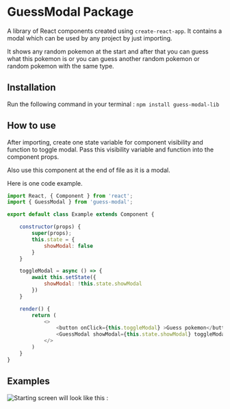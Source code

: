 # GuessModal Package
A library of React components created using `create-react-app`. It contains a modal which can be used by any project by just importing.

It shows any random pokemon at the start and after that you can guess what this pokemon is or you can guess another random pokemon or random pokemon with the same type.
## Installation
Run the following command in your terminal : `npm install guess-modal-lib`
## How to use
After importing, create one state variable for component visibility and function to toggle modal.
Pass this visibility variable and function into the component props.

Also use this component at the end of file as it is a modal.

Here is one code example.

```javascript
import React, { Component } from 'react';
import { GuessModal } from 'guess-modal';

export default class Example extends Component {

    constructor(props) {
        super(props);
        this.state = {
            showModal: false
        }
    }

    toggleModal = async () => {
        await this.setState({
            showModal: !this.state.showModal
        })
    }

    render() {
        return (
            <>
                <button onClick={this.toggleModal} >Guess pokemon</button>
                <GuessModal showModal={this.state.showModal} toggleModal={this.toggleModal} />
            </>
        )
    }
}
```

## Examples
![Starting screen will look like this :](https://photos.google.com/share/AF1QipOxC3TAYuXLMWp5qbnWLS_phQ0q8bmUmnf2-96VJZtbbFORgcRcyfAVlgvpX_Xrhg/photo/AF1QipOcitClgYjlGUDuZK-339jSDI_vdcmo92ikGWkS?key=dThHVnYxekZQUmVjZWJkVGlPQzZEVGdUcUJ0bjFR)